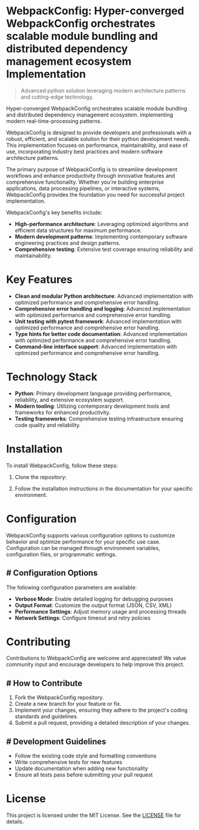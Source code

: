 <!-- fallback_WebpackConfig_20251019123737_20470 -->

# WebpackConfig: Hyper-converged WebpackConfig orchestrates scalable module bundling and distributed dependency management ecosystem Implementation
> Advanced python solution leveraging modern architecture patterns and cutting-edge technology.

Hyper-converged WebpackConfig orchestrates scalable module bundling and distributed dependency management ecosystem. implementing modern real-time-processing patterns.

WebpackConfig is designed to provide developers and professionals with a robust, efficient, and scalable solution for their python development needs. This implementation focuses on performance, maintainability, and ease of use, incorporating industry best practices and modern software architecture patterns.

The primary purpose of WebpackConfig is to streamline development workflows and enhance productivity through innovative features and comprehensive functionality. Whether you're building enterprise applications, data processing pipelines, or interactive systems, WebpackConfig provides the foundation you need for successful project implementation.

WebpackConfig's key benefits include:

* **High-performance architecture**: Leveraging optimized algorithms and efficient data structures for maximum performance.
* **Modern development patterns**: Implementing contemporary software engineering practices and design patterns.
* **Comprehensive testing**: Extensive test coverage ensuring reliability and maintainability.

# Key Features

* **Clean and modular Python architecture**: Advanced implementation with optimized performance and comprehensive error handling.
* **Comprehensive error handling and logging**: Advanced implementation with optimized performance and comprehensive error handling.
* **Unit testing with pytest framework**: Advanced implementation with optimized performance and comprehensive error handling.
* **Type hints for better code documentation**: Advanced implementation with optimized performance and comprehensive error handling.
* **Command-line interface support**: Advanced implementation with optimized performance and comprehensive error handling.

# Technology Stack

* **Python**: Primary development language providing performance, reliability, and extensive ecosystem support.
* **Modern tooling**: Utilizing contemporary development tools and frameworks for enhanced productivity.
* **Testing frameworks**: Comprehensive testing infrastructure ensuring code quality and reliability.

# Installation

To install WebpackConfig, follow these steps:

1. Clone the repository:


2. Follow the installation instructions in the documentation for your specific environment.

# Configuration

WebpackConfig supports various configuration options to customize behavior and optimize performance for your specific use case. Configuration can be managed through environment variables, configuration files, or programmatic settings.

## # Configuration Options

The following configuration parameters are available:

* **Verbose Mode**: Enable detailed logging for debugging purposes
* **Output Format**: Customize the output format (JSON, CSV, XML)
* **Performance Settings**: Adjust memory usage and processing threads
* **Network Settings**: Configure timeout and retry policies

# Contributing

Contributions to WebpackConfig are welcome and appreciated! We value community input and encourage developers to help improve this project.

## # How to Contribute

1. Fork the WebpackConfig repository.
2. Create a new branch for your feature or fix.
3. Implement your changes, ensuring they adhere to the project's coding standards and guidelines.
4. Submit a pull request, providing a detailed description of your changes.

## # Development Guidelines

* Follow the existing code style and formatting conventions
* Write comprehensive tests for new features
* Update documentation when adding new functionality
* Ensure all tests pass before submitting your pull request

# License

This project is licensed under the MIT License. See the [LICENSE](https://github.com/pee331/WebpackConfig/blob/main/LICENSE) file for details.
